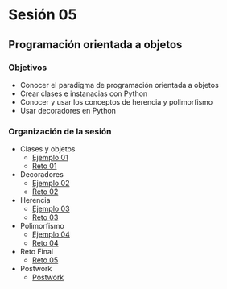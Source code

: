 # Sesión 05
## Programación orientada a objetos

### Objetivos

- Conocer el paradigma de programación orientada a objetos
- Crear clases e instanacias con Python
- Conocer y usar los conceptos de herencia y polimorfismo
- Usar decoradores en Python

### Organización de la sesión

* Clases y objetos
   * [Ejemplo 01](ejemplo01/readme.md)
   * [Reto 01](reto01/readme.md)
* Decoradores
   * [Ejemplo 02](ejemplo02/readme.md)
   * [Reto 02](reto02/readme.md)
* Herencia
   * [Ejemplo 03](ejemplo03/readme.md)
   * [Reto 03](reto03/readme.md)
* Polimorfismo
   * [Ejemplo 04](ejemplo04/readme.md)
   * [Reto 04](reto04/readme.md)
* Reto Final
    * [Reto 05](reto05/readme.md)
* Postwork
    * [Postwork](postwork/readme.md)
